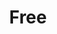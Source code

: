 ---
pid: ns75
title: Free
location_transcription: Norris Square Park
coordinates: "[-75.134757767655, 39.982710506998]"
zipcode: 
gen_neighborhood: 
neighborhood: 
outside_phl: 
age: '13'
age_range: 13-19
instagram: 
image_file_name: ns_75.jpg
proposal_transcription: Birds flying away from the tree (tree is gold)
topic: Freedom
topic_summary: '0'
type: Sculpture Statue
keywords_other: 
credit: Leila Perez
image_labels: Free
twitter: 
facebook: 
permalink: "/monuments/ns75/"
layout: item-page
---